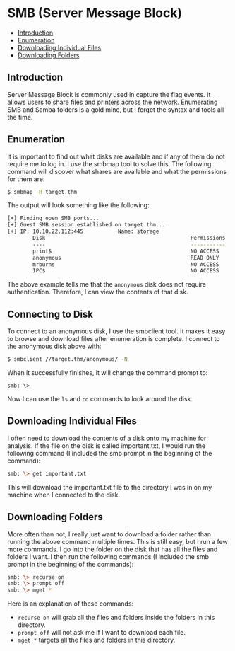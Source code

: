 # SMB (Server Message Block)

- [Introduction](#introduction)
- [Enumeration](#enumeration)
- [Downloading Individual Files](#downloading-individual-files)
- [Downloading Folders](#downloading-folders)

## Introduction

Server Message Block is commonly used in capture the flag events. It allows users to share files and printers across the network. Enumerating SMB and Samba folders is a gold mine, but I forget the syntax and tools all the time.

## Enumeration

It is important to find out what disks are available and if any of them do not require me to log in. I use the smbmap tool to solve this. The following command will discover what shares are available and what the permissions for them are:

```bash
$ smbmap -H target.thm
```

The output will look something like the following:

```bash
[+] Finding open SMB ports...
[+] Guest SMB session established on target.thm...
[+] IP: 10.10.22.112:445           Name: storage
        Disk                                              Permissions
        ----                                              -----------
        print$                                            NO ACCESS
        anonymous                                         READ ONLY
        mrburns                                           NO ACCESS
        IPC$                                              NO ACCESS
```

The above example tells me that the `anonymous` disk does not require authentication. Therefore, I can view the contents of that disk.

## Connecting to Disk

To connect to an anonymous disk, I use the smbclient tool. It makes it easy to browse and download files after enumeration is complete. I connect to the anonymous disk above with:

```bash
$ smbclient //target.thm/anonymous/ -N
```

When it successfully finishes, it will change the command prompt to:

`smb: \>`

Now I can use the `ls` and `cd` commands to look around the disk.

## Downloading Individual Files

I often need to download the contents of a disk onto my machine for analysis. If the file on the disk is called important.txt, I would run the following command (I included the smb prompt in the beginning of the command):

```bash
smb: \> get important.txt
```

This will download the important.txt file to the directory I was in on my machine when I connected to the disk.

## Downloading Folders

More often than not, I really just want to download a folder rather than running the above command multiple times. This is still easy, but I run a few more commands. I go into the folder on the disk that has all the files and folders I want. I then run the following commands (I included the smb prompt in the beginning of the commands):

```bash
smb: \> recurse on
smb: \> prompt off
smb: \> mget *
```

Here is an explanation of these commands:

- `recurse on` will grab all the files and folders inside the folders in this directory.
- `prompt off` will not ask me if I want to download each file.
- `mget *` targets all the files and folders in this directory.
